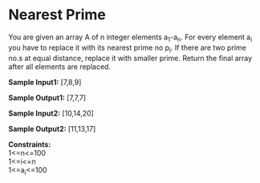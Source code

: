 # Nearest Prime

You are given an array A of n integer elements a<sub>1</sub>-a<sub>n</sub>. For every element a<sub>i</sub> you have to replace it with its nearest prime no p<sub>i</sub>. If there are two prime no.s at equal distance, replace it with smaller prime. Return the final array after all elements are replaced.

**Sample Input1:**
[7,8,9]

**Sample Output1:**
[7,7,7]

**Sample Input2:**
[10,14,20]

**Sample Output2:**
[11,13,17]

**Constraints:**<br>
1<=n<=100 <br>
1<=i<=n<br>
1<=a<sub>i</sub><=100
